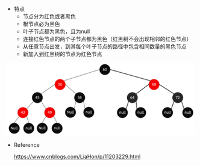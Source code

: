 * 特点
    * 节点分为红色或者黑色
    * 根节点必为黑色
    * 叶子节点都为黑色，且为null
    * 连接红色节点的两个子节点都为黑色（红黑树不会出现相邻的红色节点）
    * 从任意节点出发，到其每个叶子节点的路径中包含相同数量的黑色节点
    * 新加入到红黑树的节点为红色节点

![R-B-Tree](../Image/R-B-Tree.png)

* Reference

    https://www.cnblogs.com/LiaHon/p/11203229.html